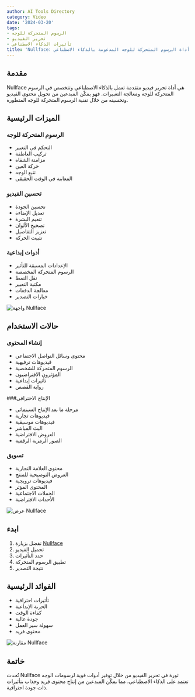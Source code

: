 ```yaml
---
author: AI Tools Directory
category: Video
date: '2024-03-20'
tags:
- الرسوم المتحركة للوجه
- تحرير الفيديو
- تأثيرات الذكاء الاصطناعي
title: 'Nullface: أداة الرسوم المتحركة للوجه المدعومة بالذكاء الاصطناعي'
---
```


## مقدمة

Nullface هي أداة تحرير فيديو متقدمة تعمل بالذكاء الاصطناعي وتتخصص في الرسوم المتحركة للوجه ومعالجة التعبيرات. فهو يمكّن المبدعين من تحويل محتوى الفيديو وتحسينه من خلال تقنية الرسوم المتحركة للوجه المتطورة.

## الميزات الرئيسية

### الرسوم المتحركة للوجه
- التحكم في التعبير
- تركيب العاطفة
- مزامنة الشفاه
- حركة العين
- تتبع الوجه
- المعاينة في الوقت الحقيقي

### تحسين الفيديو
- تحسين الجودة
- تعديل الإضاءة
- تنعيم البشرة
- تصحيح الألوان
- تعزيز التفاصيل
- تثبيت الحركة

### أدوات إبداعية
- الإعدادات المسبقة للتأثير
- الرسوم المتحركة المخصصة
- نقل النمط
- مكتبة التعبير
- معالجة الدفعات
- خيارات التصدير

![واجهة Nullface](/imgs/nullface/interface.jpg)

## حالات الاستخدام

### إنشاء المحتوى
- محتوى وسائل التواصل الاجتماعي
- فيديوهات ترفيهية
- الرسوم المتحركة للشخصية
- المؤثرون الافتراضيون
- تأثيرات إبداعية
- رواية القصص

###الإنتاج الاحترافي
- مرحلة ما بعد الإنتاج السينمائي
- فيديوهات تجارية
- فيديوهات موسيقية
- البث المباشر
- العروض الافتراضية
- الصور الرمزية الرقمية

### تسويق
- محتوى العلامة التجارية
- العروض التوضيحية للمنتج
- فيديوهات ترويجية
- المحتوى المؤثر
- الحملات الاجتماعية
- الأحداث الافتراضية

![عرض Nullface](/imgs/nullface/demo.jpg)

## ابدء

1. تفضل بزيارة [Nullface](https://nullface.ai)
2. تحميل الفيديو
3. حدد التأثيرات
4. تطبيق الرسوم المتحركة
5. نتيجة التصدير

## الفوائد الرئيسية

- تأثيرات احترافية
- الحرية الإبداعية
- كفاءة الوقت
- جودة عالية
- سهولة سير العمل
- محتوى فريد

![مقارنة Nullface](/imgs/nullface/comparison.jpg)

## خاتمة

تُحدث Nullface ثورة في تحرير الفيديو من خلال توفير أدوات قوية لرسومات الوجه تعتمد على الذكاء الاصطناعي، مما يمكّن المبدعين من إنتاج محتوى فريد وجذاب بتأثيرات ذات جودة احترافية.